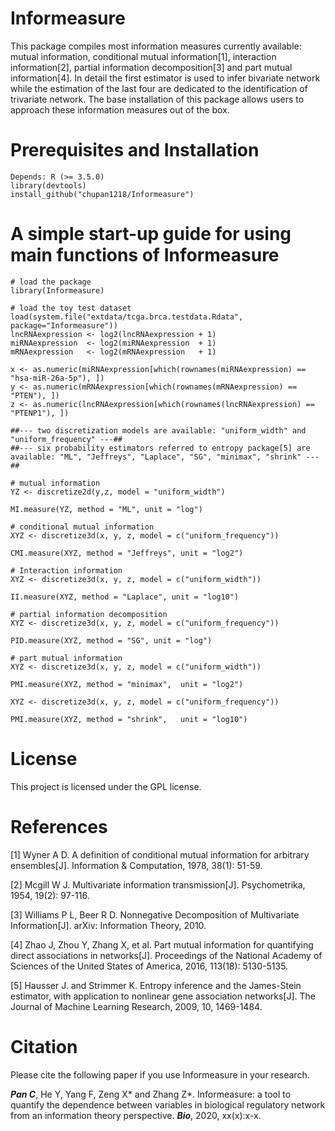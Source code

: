 # Informeasure
This package compiles most information measures currently available: mutual information, conditional mutual information[1], interaction information[2], partial information decomposition[3] and part mutual information[4]. In detail the first estimator is used to infer bivariate network while the estimation of the last four are dedicated to the identification of trivariate network. The base installation of this package allows users to approach these information measures out of the box.

# Prerequisites and Installation
```{r echo=FALSE, results='hide', message=FALSE}
Depends: R (>= 3.5.0)
library(devtools)
install_github("chupan1218/Informeasure")
```

# A simple start-up guide for using main functions of Informeasure
```{r echo=FALSE, results='hide', message=FALSE}
# load the package
library(Informeasure)

# load the toy test dataset 
load(system.file("extdata/tcga.brca.testdata.Rdata", package="Informeasure"))
lncRNAexpression <- log2(lncRNAexpression + 1)
miRNAexpression  <- log2(miRNAexpression  + 1)
mRNAexpression   <- log2(mRNAexpression   + 1)

x <- as.numeric(miRNAexpression[which(rownames(miRNAexpression) == "hsa-miR-26a-5p"), ])
y <- as.numeric(mRNAexpression[which(rownames(mRNAexpression) == "PTEN"), ])
z <- as.numeric(lncRNAexpression[which(rownames(lncRNAexpression) == "PTENP1"), ])

##--- two discretization models are available: "uniform_width" and "uniform_frequency" ---##
##--- six probability estimators referred to entropy package[5] are available: "ML", "Jeffreys", "Laplace", "SG", "minimax", "shrink" ---##

# mutual information
YZ <- discretize2d(y,z, model = "uniform_width")

MI.measure(YZ, method = "ML", unit = "log")

# conditional mutual information
XYZ <- discretize3d(x, y, z, model = c("uniform_frequency"))

CMI.measure(XYZ, method = "Jeffreys", unit = "log2")

# Interaction information
XYZ <- discretize3d(x, y, z, model = c("uniform_width"))

II.measure(XYZ, method = "Laplace", unit = "log10")

# partial information decomposition
XYZ <- discretize3d(x, y, z, model = c("uniform_frequency"))

PID.measure(XYZ, method = "SG", unit = "log")

# part mutual information
XYZ <- discretize3d(x, y, z, model = c("uniform_width"))

PMI.measure(XYZ, method = "minimax",  unit = "log2")

XYZ <- discretize3d(x, y, z, model = c("uniform_frequency"))

PMI.measure(XYZ, method = "shrink",   unit = "log10")

```

# License
This project is licensed under the GPL license.

# References
[1] Wyner A D. A definition of conditional mutual information for arbitrary ensembles[J]. Information & Computation, 1978, 38(1): 51-59.

[2] Mcgill W J. Multivariate information transmission[J]. Psychometrika, 1954, 19(2): 97-116. 

[3] Williams P L, Beer R D. Nonnegative Decomposition of Multivariate Information[J]. arXiv: Information Theory, 2010.

[4] Zhao J, Zhou Y, Zhang X, et al. Part mutual information for quantifying direct associations in networks[J]. Proceedings of the National Academy of Sciences of the United States of America, 2016, 113(18): 5130-5135.

[5] Hausser J. and Strimmer K. Entropy inference and the James-Stein estimator, with application to nonlinear gene association networks[J]. The Journal of Machine Learning Research, 2009, 10, 1469-1484.

# Citation
Please cite the following paper if you use Informeasure in your research.

__*Pan C*__, He Y, Yang F, Zeng X* and Zhang Z*. Informeasure: a tool to quantify the dependence between variables in biological regulatory network from an information theory perspective. **_Bio_**, 2020, xx(x):x-x.

